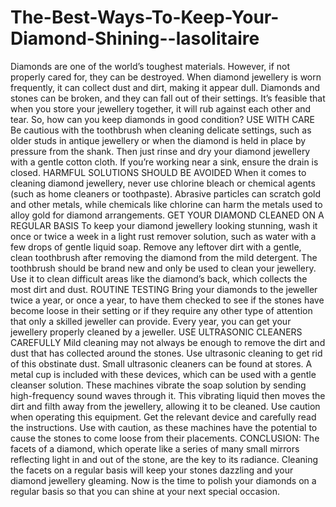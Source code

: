 # The-Best-Ways-To-Keep-Your-Diamond-Shining--lasolitaire
Diamonds are one of the world’s toughest materials. However, if not properly cared for, they can be destroyed. When diamond jewellery is worn frequently, it can collect dust and dirt, making it appear dull. Diamonds and stones can be broken, and they can fall out of their settings. It’s feasible that when you store your jewellery together, it will rub against each other and tear.  So, how can you keep diamonds in good condition?  USE WITH CARE Be cautious with the toothbrush when cleaning delicate settings, such as older studs in antique jewellery or when the diamond is held in place by pressure from the shank. Then just rinse and dry your diamond jewellery with a gentle cotton cloth. If you’re working near a sink, ensure the drain is closed.  HARMFUL SOLUTIONS SHOULD BE AVOIDED When it comes to cleaning diamond jewellery, never use chlorine bleach or chemical agents (such as home cleaners or toothpaste). Abrasive particles can scratch gold and other metals, while chemicals like chlorine can harm the metals used to alloy gold for diamond arrangements.  GET YOUR DIAMOND CLEANED ON A REGULAR BASIS To keep your diamond jewellery looking stunning, wash it once or twice a week in a light rust remover solution, such as water with a few drops of gentle liquid soap. Remove any leftover dirt with a gentle, clean toothbrush after removing the diamond from the mild detergent. The toothbrush should be brand new and only be used to clean your jewellery. Use it to clean difficult areas like the diamond’s back, which collects the most dirt and dust.  ROUTINE TESTING Bring your diamonds to the jeweller twice a year, or once a year, to have them checked to see if the stones have become loose in their setting or if they require any other type of attention that only a skilled jeweller can provide. Every year, you can get your jewellery properly cleaned by a jeweller.  USE ULTRASONIC CLEANERS CAREFULLY Mild cleaning may not always be enough to remove the dirt and dust that has collected around the stones. Use ultrasonic cleaning to get rid of this obstinate dust. Small ultrasonic cleaners can be found at stores. A metal cup is included with these devices, which can be used with a gentle cleanser solution. These machines vibrate the soap solution by sending high-frequency sound waves through it. This vibrating liquid then moves the dirt and filth away from the jewellery, allowing it to be cleaned.  Use caution when operating this equipment. Get the relevant device and carefully read the instructions. Use with caution, as these machines have the potential to cause the stones to come loose from their placements.  CONCLUSION: The facets of a diamond, which operate like a series of many small mirrors reflecting light in and out of the stone, are the key to its radiance. Cleaning the facets on a regular basis will keep your stones dazzling and your diamond jewellery gleaming. Now is the time to polish your diamonds on a regular basis so that you can shine at your next special occasion.
